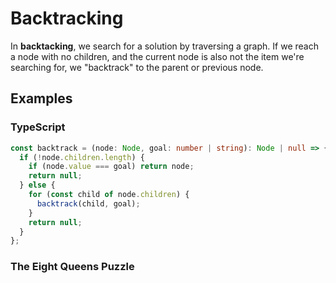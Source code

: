 # Backtracking

In **backtacking**, we search for a solution by traversing a graph. If we reach a node with no children, and the current node is also not the item we're searching for, we "backtrack" to the parent or previous node.

## Examples

### TypeScript

```ts
const backtrack = (node: Node, goal: number | string): Node | null => {
  if (!node.children.length) {
    if (node.value === goal) return node;
    return null;
  } else {
    for (const child of node.children) {
      backtrack(child, goal);
    }
    return null;
  }
};
```

### The Eight Queens Puzzle